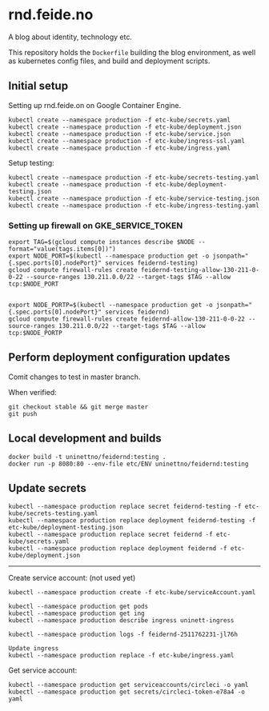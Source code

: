 # rnd.feide.no

A blog about identity, technology etc.

This repository holds the `Dockerfile` building the blog environment, as well as kubernetes config files, and build and deployment scripts.




## Initial setup

Setting up rnd.feide.on on Google Container Engine.

```
kubectl create --namespace production -f etc-kube/secrets.yaml
kubectl create --namespace production -f etc-kube/deployment.json
kubectl create --namespace production -f etc-kube/service.json
kubectl create --namespace production -f etc-kube/ingress-ssl.yaml
kubectl create --namespace production -f etc-kube/ingress.yaml
```


Setup testing:

```
kubectl create --namespace production -f etc-kube/secrets-testing.yaml
kubectl create --namespace production -f etc-kube/deployment-testing.json
kubectl create --namespace production -f etc-kube/service-testing.json
kubectl create --namespace production -f etc-kube/ingress-testing.yaml
```




### Setting up firewall on GKE_SERVICE_TOKEN

```
export TAG=$(gcloud compute instances describe $NODE --format="value(tags.items[0])")
export NODE_PORT=$(kubectl --namespace production get -o jsonpath="{.spec.ports[0].nodePort}" services feidernd-testing)
gcloud compute firewall-rules create feidernd-testing-allow-130-211-0-0-22 --source-ranges 130.211.0.0/22 --target-tags $TAG --allow tcp:$NODE_PORT


export NODE_PORTP=$(kubectl --namespace production get -o jsonpath="{.spec.ports[0].nodePort}" services feidernd)
gcloud compute firewall-rules create feidernd-allow-130-211-0-0-22 --source-ranges 130.211.0.0/22 --target-tags $TAG --allow tcp:$NODE_PORTP
```


## Perform deployment configuration updates

Comit changes to test in master branch.

When verified:

```
git checkout stable && git merge master
git push
```


## Local development and builds

```
docker build -t uninettno/feidernd:testing .
docker run -p 8080:80 --env-file etc/ENV uninettno/feidernd:testing
```

## Update secrets

```
kubectl --namespace production replace secret feidernd-testing -f etc-kube/secrets-testing.yaml
kubectl --namespace production replace deployment feidernd-testing -f etc-kube/deployment-testing.json
kubectl --namespace production replace secret feidernd -f etc-kube/secrets.yaml
kubectl --namespace production replace deployment feidernd -f etc-kube/deployment.json
```

----


Create service account: (not used yet)
```
kubectl --namespace production create -f etc-kube/serviceAccount.yaml
```

```
kubectl --namespace production get pods
kubectl --namespace production get ing
kubectl --namespace production describe ingress uninett-ingress

kubectl --namespace production logs -f feidernd-2511762231-jl76h

Update ingress
kubectl --namespace production replace -f etc-kube/ingress.yaml
```


Get service account:

```
kubectl --namespace production get serviceaccounts/circleci -o yaml
kubectl --namespace production get secrets/circleci-token-e78a4 -o yaml
```
